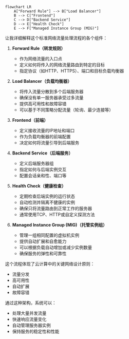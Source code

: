 ```mermaid
flowchart LR
    A["Forward Rule"] --> B["Load Balancer"]
    B --> C["Frontend"]
    C --> D["Backend Service"]
    D --> E["Health Check"]
    E --> F["Managed Instance Group (MIG)"]

```

让我详细解释这个标准网络流量处理流程的各个组件：

1. **Forward Rule（转发规则）**

   - 作为网络流量的入口点
   - 定义如何将传入的网络流量路由到特定的目标
   - 指定协议（如HTTP、HTTPS）、端口和目标负载均衡器

2. **Load Balancer（负载均衡器）**

   - 将传入流量分散到多个后端服务器
   - 确保没有单一服务器承受过多流量
   - 提供高可用性和故障容错
   - 可以基于不同策略分配流量（轮询、最少连接等）

3. **Frontend（前端）**

   - 定义接收流量的IP地址和端口
   - 作为负载均衡器的前端配置
   - 决定如何将流量引导到后端服务

4. **Backend Service（后端服务）**

   - 定义后端服务器组
   - 指定如何与后端实例交互
   - 配置会话亲和性、端口等

5. **Health Check（健康检查）**

   - 定期检查后端实例的运行状态
   - 自动检测并隔离不健康的实例
   - 确保只将流量路由到正常工作的服务器
   - 通常使用TCP、HTTP或自定义探测方法

6. **Managed Instance Group (MIG)（托管实例组）**
   - 管理一组相同配置的虚拟机实例
   - 提供自动扩展和自愈能力
   - 可以根据负载自动增加或减少实例数量
   - 确保服务的弹性和可靠性

这个流程体现了云计算中的关键网络设计原则：

- 流量分发
- 高可用性
- 自动扩展
- 故障容错

通过这种架构，系统可以：

- 处理大量并发流量
- 快速响应流量变化
- 自动管理服务器实例
- 保持服务的稳定性和性能
